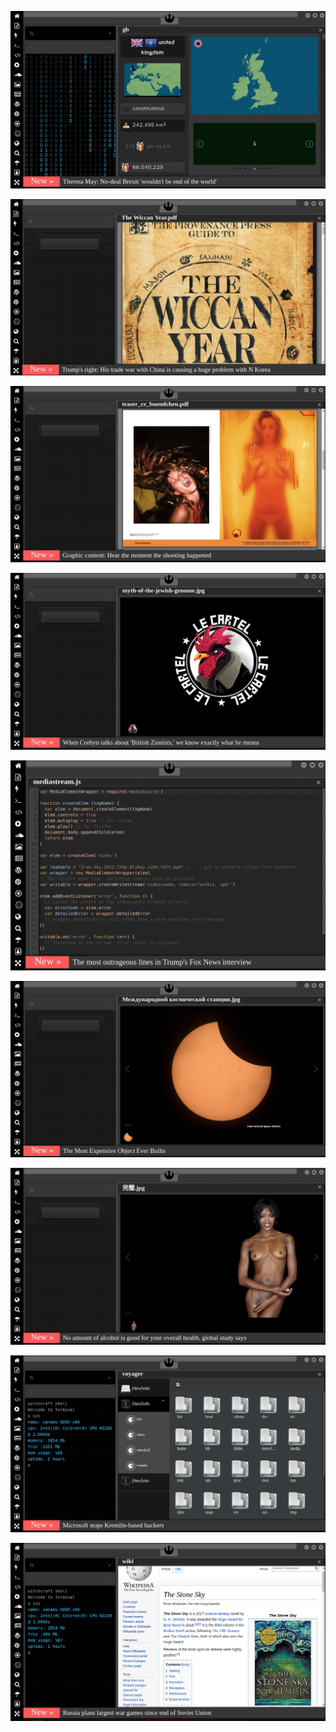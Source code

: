 
[![Image](brexit.png)](https://www.youtube.com/watch?v=nJKwNuqozDw)

<!-- 
bkz atacücünün xiomi yi türk gençliğine  armağan etmesi
bkz wiccasoft gışdarın partisi değildir -mka
bkz millet hizmet beklerken gışdarın osura osura uyuması
bkz her türlü boku yiyip türklüğü yüceltebilirsiniz - mka
bkz türklükten aldığım tadı hiç bişeydan alamadım - mka
bkz türklük çok süper bişidir öyle süper bişidir ki her boku yedirtir adama -mka
bkz muhtaç olduğun pedofili nekrofili her türlü pislik dmarlarındaki asil kandadır
bkz türklük nekrofili pedofili dinlemez illebet nekrofili kalır - mka
bkz trafikte yaya görünce gaza basmak üstüne araba sürmek türklüğün yüceliğidir - mka
https://www.uludagsozluk.com/k/akit-tv-de-pedofili-skandal%C4%B1/&w=bg bkz pedofili türklüğün yadıdır -mka
https://www.uludagsozluk.com/k/mustafa-kemal-atat%C3%BCrk/&w=gd bkz türklükten aldığı tadı başka bişeyden alamamak
https://www.uludagsozluk.com/k/oytunkaran-%C4%B1n-yazar-oldu%C4%9Fu-s%C3%B6zl%C3%BCkte-yazmak/&w=bg adam haklı evet
-->

![Image](wiccanyear.png)


[![Image](hearthemoment.png)](http://www.taschen-transfer.com/media/downloads/teaser_ce_buendchen.pdf)

[![Image](myth-of-the-jewish-genome.png)](https://www.merriam-webster.com/dictionary/chromatic)

![Image](mediasource.png)

![Image](ISS.png)

[![Image](完璧.png)](https://www.ibm.com/developerworks/jp/aix/library/au-errnovariable/index.html)

![Image](voyager.png)

![Image](stone-sky.png)


